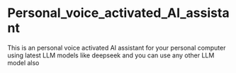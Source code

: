 # Personal_voice_activated_AI_assistant
This is an personal voice activated AI assistant for your personal computer using latest LLM models like deepseek and you can use any other LLM model also 
